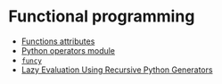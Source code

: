 # Functional programming

- [Functions attributes](https://towardsdatascience.com/hidden-gems-of-python-76020b14e42f)
- [Python operators module](https://towardsdatascience.com/the-unknown-features-of-pythons-operator-module-1ad9075d9536)
- [`funcy`](https://github.com/Suor/funcy/tree/61fc6a9494199c539390a0776c43d22e127cc5a8)
- [Lazy Evaluation Using Recursive Python Generators](https://martinheinz.dev/blog/88)
